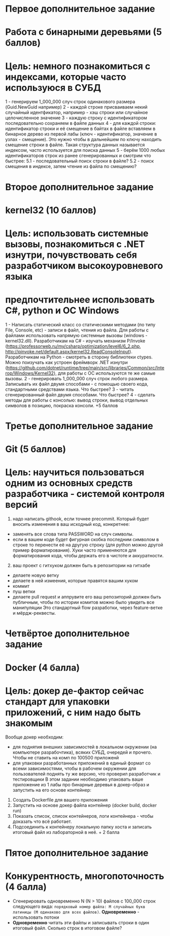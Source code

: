 # Первое дополнительное задание
# Работа с бинарными деревьями (5 баллов)
# Цель: немного познакомиться с индексами, которые часто используюся в СУБД
1 - генерируем 1_000_000 случ строк одинакового размера (Guid.NewGuid например)
2 - каждой строке присваиваем некий случайный идентфикатор, например - хэш строки или случайное целочисленное значение
3 - каждую строку с идентификатором последовательно сохраняем в файле данных
4 - для каждой строки: идентификатор строки и её смещение в байтах в файле вставляем в бинарное дерево из первой лабы (ключ - идентификатор, значение в узлах - смещение). Это нужно чтобы в дальнейшем по ключу находить смещение строки в файле. Такая структура данных называется индексом, часто используется для поиска данных
5 - берём 1000 любых идентификаторов строк из ранее сгенерированных и смотрим что быстрее:
5.1 - последовательный поиск строки в файле?
5.2 - поиск смещения в индексе, затем чтение из файла по смещению?

# Второе дополнительное задание
# kernel32 (10 баллов)
# Цель: использовать системные вызовы, познакомиться с .NET изнутри, почувствовать себя разработчиком высокоуровневого языка
# предпочтительнее использовать C#, python и ОС Windows
1 - Написать статический класс со статическими методами (по типу File, Console, etc) - записи в файл, чтения из файла.
Для работы с файлами использовать напрямую системные вызовы (windows - kernel32.dll).
Разработчикам на C# - изучать механизм P/Invoke (https://professorweb.ru/my/csharp/optimization/level6/6_2.php, http://pinvoke.net/default.aspx/kernel32.ReadConsoleInput).
Разработчикам на Python - смотреть в сторону библиотеки ctypes.
Можно поизучать как устроен фреймворк .NET изнутри (https://github.com/dotnet/runtime/tree/main/src/libraries/Common/src/Interop/Windows/Kernel32), для работы с ОС используются те же самые вызовы.
2 - генерировать 1_000_000 случ строк любого размера. Записывать их файл двумя способами - с помощью своего кода, стандартными средствами языка. Что быстрее?
3 - читать сгенерированный файл двумя способами. Что быстрее?
4 - сделать методы для работы с консолью: вывод строки, вывод отдельных символов в позицию, покраска консоли. +5 баллов

# Третье дополнительное задание
# Git (5 баллов)
# Цель: научиться пользоваться одним из основных средств разработчика - системой контроля версий
1) надо написать githook, если точнее precommit. Который будет вносить изменения в ваш исходный код, конкретнее:
- заменять все слова типа PASSWORD на случ символы.
- если в вашем коде будет фигурная скобка последним символом в строке то перенести её на другую строку (для python можно другой пример форматирования).
Хуки часто применяются для форматирования кода, чтобы держать его в чистоте и аккуратности.
2) ваш проект с гитхуком должен быть в репозитории на гитхабе
- делаете новую ветку
- делаете в ней измеения, которые правятся вашим хуком
- коммит
- пуш ветки
- делаете pull request и аппрувите его
ваш репозиторий должен быть публичным, чтобы по истории комитов можно было увидеть все манипуляции
Это стандартный flow разработки, через feature-ветке и мёрдж-реквесты.

# Четвёртое дополнительное задание
# Docker (4 балла)
# Цель: докер де-фактор сейчас стандарт для упаковки приложений, с ним надо быть знакомым
Вообще докер необходим:
- для поднятия внешних зависимостей в локальном окружении (на компьютере разрабочтика), всяких СУБД, очередей и прочего. Чтобы не ставить на комп по 100500 приложенй
- для упаковки разработанных приложений в единый формат со всеми зависимостями, чтобы в рабочем окружении для пользователей поднять ту же версию, что проверил разработчик и тестировщики
В этом задании необходимо упаковать ваше приложение из 1 лабы про бинарные деревья в докер-образ и запустить на его основе контейнер:
1. Создать Dockerfile для вашего приложения
2. Запустить на основе докер файла контейнер (docker build, docker run)
3. Показать список, список контейнеров, логи контейнера - чтобы доказать что всё работает.
4. Подсоединить к контейнеру локальную папку хоста и записать итоговый файл из лабораторной в неё. + 2 балла

# Пятое дополнительное задание
# Конкурентность, многопоточность (4 балла)
- Сгенерировать одновременно N (N > 10) файлов с 100_000 строк следующего вида: `порядковый номер файла: M случайных букв латиницы (M одинаково для всех файлов)`. **Одновременно** - использовать потоки
- **Одновременно** читать эти файлы и записывать строки в один итоговый файл.
Сколько строк в итоговом файле?
